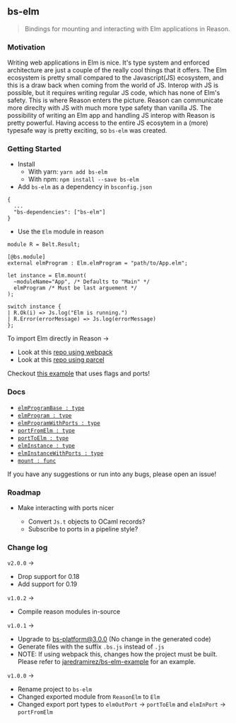 ## bs-elm

> Bindings for mounting and interacting with Elm applications in Reason.

### Motivation

Writing web applications in Elm is nice. It's type system and enforced architecture
are just a couple of the really cool things that it offers. The Elm ecosystem is
pretty small compared to the Javascript(JS) ecosystem, and this is a draw back
when coming from the world of JS. Interop with JS is possible, but it requires
writing regular JS code, which has none of Elm's safety. This is where Reason
enters the picture. Reason can communicate more direclty with JS with much more
type safety than vanilla JS. The possibility of writing an Elm app and handling
JS interop with Reason is pretty powerful. Having access to the entire JS
ecosytem in a (more) typesafe way is pretty exciting, so `bs-elm` was created.

### Getting Started

* Install
  * With yarn: `yarn add bs-elm`
  * With npm: `npm install --save bs-elm`
* Add `bs-elm` as a dependency in `bsconfig.json`

```
{
  ...
  "bs-dependencies": ["bs-elm"]
}
```

* Use the `Elm` module in reason

```
module R = Belt.Result;

[@bs.module]
external elmProgram : Elm.elmProgram = "path/to/App.elm";

let instance = Elm.mount(
  ~moduleName="App", /* Defaults to "Main" */
  elmProgram /* Must be last arguement */
);

switch instance {
| R.Ok(i) => Js.log("Elm is running.")
| R.Error(errorMessage) => Js.log(errorMessage)
};
```

To import Elm directly in Reason ->

* Look at this [repo using webpack](https://github.com/jaredramirez/bs-elm-example)
* Look at this [repo using parcel](https://github.com/splodingsocks/reasonable-app)

Checkout [this example](https://github.com/jaredramirez/bs-elm-example) that uses flags and ports!

### Docs

* [`elmProgramBase : type`](DOCS.md#elmProgramBase)
* [`elmProgram : type`](DOCS.md#elmProgram)
* [`elmProgramWithPorts : type`](DOCS.md#elmProgramWithPorts)
* [`portFromElm : type`](DOCS.md#portFromElm)
* [`portToElm : type`](DOCS.md#portToElm)
* [`elmInstance : type`](DOCS.md#elmInstance)
* [`elmInstanceWithPorts : type`](DOCS.md#elmInstanceWithPorts)
* [`mount : func`](DOCS.md#mount)

If you have any suggestions or run into any bugs, please open an issue!

### Roadmap

* Make interacting with ports nicer

  * Convert `Js.t` objects to OCaml records?
  * Subscribe to ports in a pipeline style?

### Change log

`v2.0.0` ->

* Drop support for 0.18
* Add support for 0.19

`v1.0.2` ->

* Compile reason modules in-source


`v1.0.1` ->

* Upgrade to bs-platform@3.0.0 (No change in the generated code)
* Generate files with the suffix `.bs.js` instead of `.js`
* NOTE: If using webpack this, changes how the project must be built. Please refer to [jaredramirez/bs-elm-example](https://github.com/jaredramirez/bs-elm-example) for an example.

`v1.0.0` ->

* Rename project to `bs-elm`
* Changed exported module from `ReasonElm` to `Elm`
* Changed export port types to `elmOutPort` -> `portToElm` and `elmInPort` -> `portFromElm`
